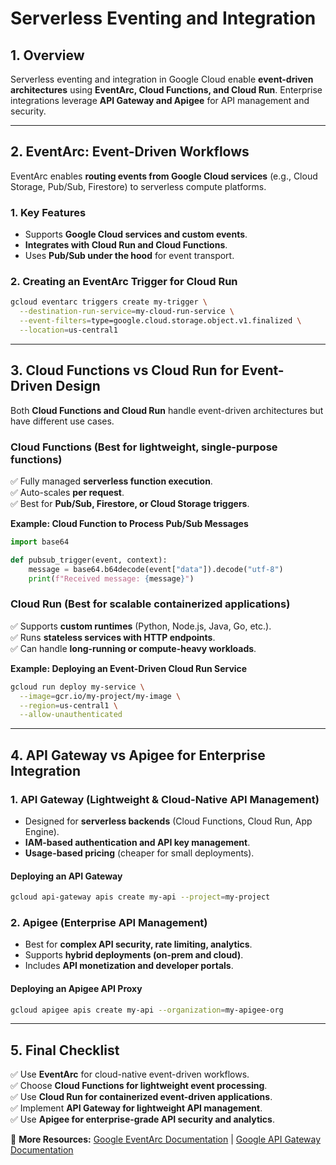 # Serverless Eventing and Integration

## 1. Overview
Serverless eventing and integration in Google Cloud enable **event-driven architectures** using **EventArc, Cloud Functions, and Cloud Run**. Enterprise integrations leverage **API Gateway and Apigee** for API management and security.

---

## 2. EventArc: Event-Driven Workflows
EventArc enables **routing events from Google Cloud services** (e.g., Cloud Storage, Pub/Sub, Firestore) to serverless compute platforms.

### **1. Key Features**
- Supports **Google Cloud services and custom events**.
- **Integrates with Cloud Run and Cloud Functions**.
- Uses **Pub/Sub under the hood** for event transport.

### **2. Creating an EventArc Trigger for Cloud Run**
```sh
gcloud eventarc triggers create my-trigger \
  --destination-run-service=my-cloud-run-service \
  --event-filters=type=google.cloud.storage.object.v1.finalized \
  --location=us-central1
```

---

## 3. Cloud Functions vs Cloud Run for Event-Driven Design
Both **Cloud Functions and Cloud Run** handle event-driven architectures but have different use cases.

### **Cloud Functions** (Best for lightweight, single-purpose functions)
✅ Fully managed **serverless function execution**.  
✅ Auto-scales **per request**.  
✅ Best for **Pub/Sub, Firestore, or Cloud Storage triggers**.  

**Example: Cloud Function to Process Pub/Sub Messages**
```python
import base64

def pubsub_trigger(event, context):
    message = base64.b64decode(event["data"]).decode("utf-8")
    print(f"Received message: {message}")
```

### **Cloud Run** (Best for scalable containerized applications)
✅ Supports **custom runtimes** (Python, Node.js, Java, Go, etc.).  
✅ Runs **stateless services with HTTP endpoints**.  
✅ Can handle **long-running or compute-heavy workloads**.  

**Example: Deploying an Event-Driven Cloud Run Service**
```sh
gcloud run deploy my-service \
  --image=gcr.io/my-project/my-image \
  --region=us-central1 \
  --allow-unauthenticated
```

---

## 4. API Gateway vs Apigee for Enterprise Integration

### **1. API Gateway (Lightweight & Cloud-Native API Management)**
- Designed for **serverless backends** (Cloud Functions, Cloud Run, App Engine).
- **IAM-based authentication and API key management**.
- **Usage-based pricing** (cheaper for small deployments).

#### **Deploying an API Gateway**
```sh
gcloud api-gateway apis create my-api --project=my-project
```

### **2. Apigee (Enterprise API Management)**
- Best for **complex API security, rate limiting, analytics**.
- Supports **hybrid deployments (on-prem and cloud)**.
- Includes **API monetization and developer portals**.

#### **Deploying an Apigee API Proxy**
```sh
gcloud apigee apis create my-api --organization=my-apigee-org
```

---

## 5. Final Checklist
✅ Use **EventArc** for cloud-native event-driven workflows.  
✅ Choose **Cloud Functions for lightweight event processing**.  
✅ Use **Cloud Run for containerized event-driven applications**.  
✅ Implement **API Gateway for lightweight API management**.  
✅ Use **Apigee for enterprise-grade API security and analytics**.  

📌 **More Resources:** [Google EventArc Documentation](https://cloud.google.com/eventarc/docs/) | [Google API Gateway Documentation](https://cloud.google.com/api-gateway/docs/)

